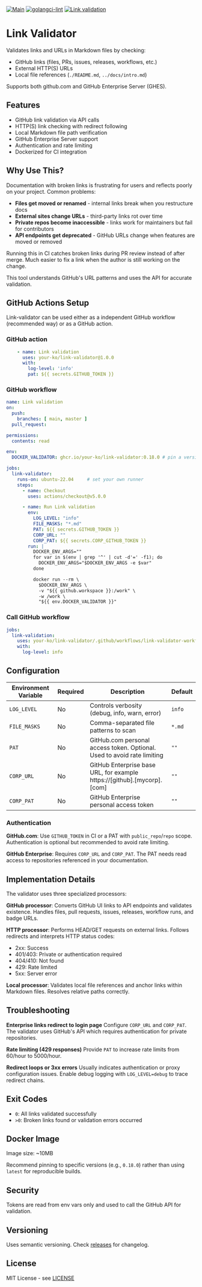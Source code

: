 [![Main](https://github.com/your-ko/link-validator/actions/workflows/main.yaml/badge.svg)](https://github.com/your-ko/link-validator/actions/workflows/main.yaml)
[![golangci-lint](https://github.com/your-ko/link-validator/actions/workflows/golangci-lint.yaml/badge.svg)](https://github.com/your-ko/link-validator/actions/workflows/golangci-lint.yaml)
[![Link validation](https://github.com/your-ko/link-validator/actions/workflows/link-validator.yaml/badge.svg)](https://github.com/your-ko/link-validator/actions/workflows/link-validator.yaml)

# Link Validator

Validates links and URLs in Markdown files by checking:
- GitHub links (files, PRs, issues, releases, workflows, etc.)
- External HTTP(S) URLs
- Local file references (`./README.md`, `../docs/intro.md`)

Supports both github.com and GitHub Enterprise Server (GHES).

## Features

- GitHub link validation via API calls
- HTTP(S) link checking with redirect following
- Local Markdown file path verification
- GitHub Enterprise Server support
- Authentication and rate limiting
- Dockerized for CI integration


## Why Use This?

Documentation with broken links is frustrating for users and reflects poorly on your project. Common problems:

- **Files get moved or renamed** - internal links break when you restructure docs
- **External sites change URLs** - third-party links rot over time
- **Private repos become inaccessible** - links work for maintainers but fail for contributors
- **API endpoints get deprecated** - GitHub URLs change when features are moved or removed

Running this in CI catches broken links during PR review instead of after merge. Much easier to fix a link when the author is still working on the change.

This tool understands GitHub's URL patterns and uses the API for accurate validation.

## GitHub Actions Setup

Link-validator can be used either as a independent GitHub workflow (recommended way) or as a GitHub action.

### GitHub action
```yaml
    - name: Link validation
      uses: your-ko/link-validator@1.0.0
      with:
        log-level: 'info'
        pat: ${{ secrets.GITHUB_TOKEN }}
```

### GitHub workflow
```yaml
name: Link validation
on:
  push:
    branches: [ main, master ]
  pull_request:

permissions:
  contents: read

env:
  DOCKER_VALIDATOR: ghcr.io/your-ko/link-validator:0.18.0 # pin a version

jobs:
  link-validator:
    runs-on: ubuntu-22.04     # set your own runner
    steps:
      - name: Checkout
        uses: actions/checkout@v5.0.0

      - name: Run Link validation
        env:
          LOG_LEVEL: "info"
          FILE_MASKS: "*.md"
          PAT: ${{ secrets.GITHUB_TOKEN }}
          CORP_URL: ""
          CORP_PAT: ${{ secrets.CORP_GITHUB_TOKEN }}
        run: |
          DOCKER_ENV_ARGS=""
          for var in $(env | grep '^' | cut -d'=' -f1); do
            DOCKER_ENV_ARGS="$DOCKER_ENV_ARGS -e $var"
          done

          docker run --rm \
            $DOCKER_ENV_ARGS \
            -v "${{ github.workspace }}:/work" \
            -w /work \
            "${{ env.DOCKER_VALIDATOR }}"
```

### Call GitHub workflow

```yaml
jobs:
  link-validation:
    uses: your-ko/link-validator/.github/workflows/link-validator-workflow.yaml@1.0.0
    with:
      log-level: info
```


## Configuration

| Environment Variable | Required | Description                                                             | Default |
|----------------------|----------|-------------------------------------------------------------------------|---------|
| `LOG_LEVEL`          | No       | Controls verbosity (debug, info, warn, error)                           | `info`  |
| `FILE_MASKS`         | No       | Comma-separated file patterns to scan                                   | `*.md`  |
| `PAT`                | No       | GitHub.com personal access token. Optional. Used to avoid rate limiting | `""`    |
| `CORP_URL`           | No       | GitHub Enterprise base URL, for example https://[github].[mycorp].[com] | `""`    |
| `CORP_PAT`           | No       | GitHub Enterprise personal access token                                 | `""`    |

### Authentication

**GitHub.com**: Use `GITHUB_TOKEN` in CI or a PAT with `public_repo`/`repo` scope. Authentication is optional but recommended to avoid rate limiting.

**GitHub Enterprise**: Requires `CORP_URL` and `CORP_PAT`. The PAT needs read access to repositories referenced in your documentation.

## Implementation Details

The validator uses three specialized processors:

**GitHub processor**: Converts GitHub UI links to API endpoints and validates existence. Handles files, pull requests, issues, releases, workflow runs, and badge URLs.

**HTTP processor**: Performs HEAD/GET requests on external links. Follows redirects and interprets HTTP status codes:
- 2xx: Success
- 401/403: Private or authentication required
- 404/410: Not found
- 429: Rate limited
- 5xx: Server error

**Local processor**: Validates local file references and anchor links within Markdown files. Resolves relative paths correctly.

## Troubleshooting

**Enterprise links redirect to login page**
Configure `CORP_URL` and `CORP_PAT`. The validator uses GitHub's API which requires authentication for private repositories.

**Rate limiting (429 responses)**
Provide `PAT` to increase rate limits from 60/hour to 5000/hour.

**Redirect loops or 3xx errors**
Usually indicates authentication or proxy configuration issues. Enable debug logging with `LOG_LEVEL=debug` to trace redirect chains.

## Exit Codes

- `0`: All links validated successfully
- `>0`: Broken links found or validation errors occurred

## Docker Image

Image size: ~10MB

Recommend pinning to specific versions (e.g., `0.18.0`) rather than using `latest` for reproducible builds.

## Security
Tokens are read from env vars only and used to call the GitHub API for validation.


## Versioning

Uses semantic versioning. Check [releases](https://github.com/your-ko/link-validator/releases) for changelog.

## License

MIT License - see [LICENSE](./LICENSE)
